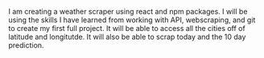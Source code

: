 I am creating a weather scraper using react and npm packages. I will be using the skills I have learned from working with API, webscraping, and git to create my first full project. It will be able to access all the cities off of latitude and longitutde. It will also be able to scrap today and the 10 day prediction.
